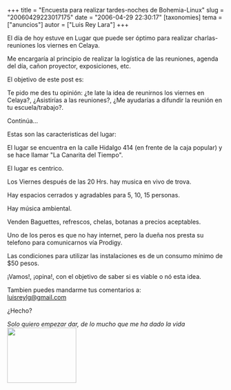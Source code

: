 +++
title = "Encuesta para realizar tardes-noches de Bohemia-Linux"
slug = "20060429223017175"
date = "2006-04-29 22:30:17"
[taxonomies]
tema = ["anuncios"]
autor = ["Luis Rey Lara"]
+++

El día de hoy estuve en Lugar que puede ser óptimo para realizar
charlas-reuniones los viernes en Celaya.

Me encargaría al principio de realizar la logística de las reuniones,
agenda del día, cañon proyector, exposiciones, etc.

El objetivo de este post es:

Te pido me des tu opinión: ¿te late la idea de reunirnos los viernes en
Celaya?, ¿Asistirías a las reuniones?, ¿Me ayudarías a difundir la
reunión en tu escuela/trabajo?.

Continúa...

<!-- more -->
Estas son las caracteristicas del lugar:

El lugar se encuentra en la calle Hidalgo 414 (en frente de la caja
popular) y se hace llamar "La Canarita del Tiempo".

El lugar es centrico.

Los Viernes después de las 20 Hrs. hay musica en vivo de trova.

Hay espacios cerrados y agradables para 5, 10, 15 personas.

Hay música ambiental.

Venden Baguettes, refrescos, chelas, botanas a precios aceptables.

Uno de los peros es que no hay internet, pero la dueña nos presta su
telefono para comunicarnos vía Prodigy.

Las condiciones para utilizar las instalaciones es de un consumo mínimo
de $50 pesos.

¡Vamos!, ¡opina!, con el objetivo de saber si es viable o nó esta idea.

Tambien puedes mandarme tus comentarios a:  
luisreylg@gmail.com

¿Hecho?

  

*Solo quiero empezar dar, de lo mucho que me ha dado la
vida*[<img src="http://glib.org.mx/images/articles/20060429223017175_1.JPG"
width="160" height="128" />](http://glib.org.mx/images/articles/20060429223017175_1_original.JPG "Ver imagen sin proporción")

